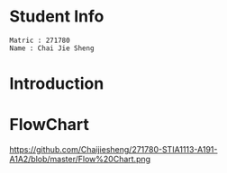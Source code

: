 # Student Info
	Matric : 271780 				
	Name : Chai Jie Sheng

# Introduction
	




# FlowChart
https://github.com/Chaijiesheng/271780-STIA1113-A191-A1A2/blob/master/Flow%20Chart.png
	
	
		
			
				
					
					

